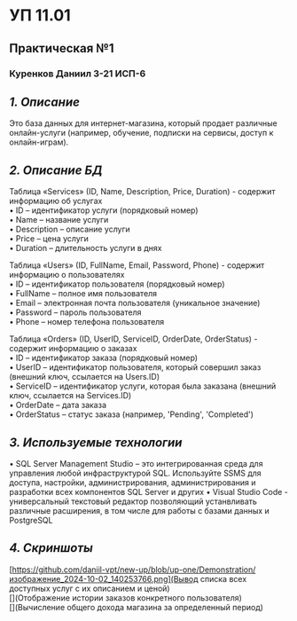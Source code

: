 # УП 11.01
## Практическая №1
### Куренков Даниил 3-21 ИСП-6

## *1. Описание*
Это база данных для интернет-магазина, который продает различные онлайн-услуги (например, обучение, подписки на сервисы, доступ к онлайн-играм).

## *2. Описание БД*

Таблица «Services» (ID, Name, Description, Price, Duration) - содержит информацию об услугах  
•	ID – идентификатор услуги (порядковый номер)  
•	Name – название услуги  
•	Description – описание услуги  
•	Price – цена услуги  
•	Duration – длительность услуги в днях  

Таблица «Users» (ID, FullName, Email, Password, Phone) - содержит информацию о пользователях  
•	ID – идентификатор пользователя (порядковый номер)  
•	FullName – полное имя пользователя  
•	Email – электронная почта пользователя (уникальное значение)  
•	Password – пароль пользователя  
•	Phone – номер телефона пользователя  

Таблица «Orders» (ID, UserID, ServiceID, OrderDate, OrderStatus) - содержит информацию о заказах  
•	ID – идентификатор заказа (порядковый номер)  
•	UserID – идентификатор пользователя, который совершил заказ (внешний ключ, ссылается на Users.ID)  
•	ServiceID – идентификатор услуги, которая была заказана (внешний ключ, ссылается на Services.ID)  
•	OrderDate – дата заказа  
•	OrderStatus – статус заказа (например, 'Pending', 'Completed')  

## *3. Используемые технологии*  
•	SQL Server Management Studio – это интегрированная среда для управления любой инфраструктурой SQL. Используйте SSMS для доступа, настройки, администрирования, администрирования и разработки всех компонентов SQL Server и других
•	Visual Studio Code - универсальный текстовый редактор позволяющий устанвливать различные расширения, в том числе для работы с базами данных и PostgreSQL

## *4. Скриншоты*
[https://github.com/daniil-vpt/new-up/blob/up-one/Demonstration/изображение_2024-10-02_140253766.png](Вывод списка всех доступных услуг с их описанием и ценой)  
[](Отображение истории заказов конкретного пользователя)  
[](Вычисление общего дохода магазина за определенный период)  

